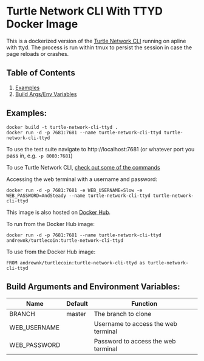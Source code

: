 # Turtle Network CLI With TTYD Docker Image

This is a dockerized version of the [Turtle Network CLI](https://github.com/turtlecoin/turtle-network-cli) running on apline with ttyd. The process is run within tmux to persist the session in case the page reloads or crashes.

## Table of Contents
1. [Examples](#examples)
2. [Build Args/Env Variables](#build-arguments-and-environment-variables)

## Examples:
```
docker build -t turtle-network-cli-ttyd .
docker run -d -p 7681:7681 --name turtle-network-cli-ttyd turtle-network-cli-ttyd
```

To use the test suite navigate to http://localhost:7681 (or whatever port you pass in, e.g. ```-p 8080:7681```)

To use Turtle Network CLI, [check out some of the commands](https://github.com/turtlecoin/turtle-network-cli#user-content-commands-work-in-progress)

Accessing the web terminal with a username and password:
```
docker run -d -p 7681:7681 -e WEB_USERNAME=Slow -e WEB_PASSWORD=AndSteady --name turtle-network-cli-ttyd turtle-network-cli-ttyd
```

This image is also hosted on [Docker Hub](https://hub.docker.com/r/andrewnk/turtlecoin). 

To run from the Docker Hub image:

```
docker run -d -p 7681:7681 --name turtle-network-cli-ttyd andrewnk/turtlecoin:turtle-network-cli-ttyd
```

To use from the Docker Hub image:

```
FROM andrewnk/turtlecoin:turtle-network-cli-ttyd as turtle-network-cli-ttyd
```

## Build Arguments and Environment Variables:

| Name | Default | Function |
| --- | --- | --- |
| BRANCH | master | The branch to clone |
| WEB_USERNAME |  | Username to access the web terminal |
| WEB_PASSWORD |  | Password to access the web terminal |
